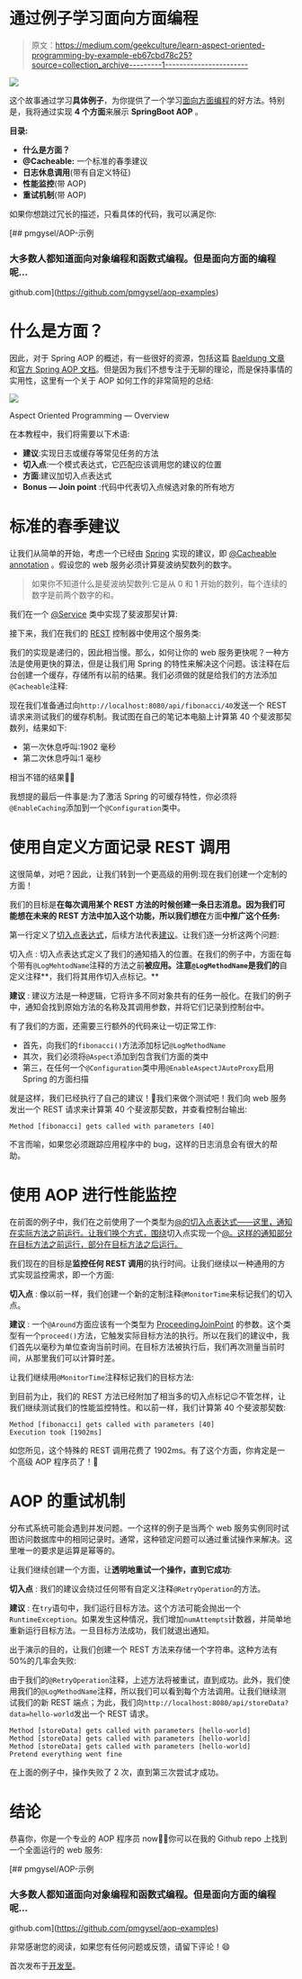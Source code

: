 # 通过例子学习面向方面编程

> 原文：<https://medium.com/geekculture/learn-aspect-oriented-programming-by-example-eb67cbd78c25?source=collection_archive---------1----------------------->

![](img/a0e0ee39dd4359ebbb3aa464b9aa93d8.png)

这个故事通过学习**具体例子**，为你提供了一个学习[面向方面编程](https://en.wikipedia.org/wiki/Aspect-oriented_programming)的好方法。特别是，我将通过实现 **4 个方面**来展示 **SpringBoot AOP** 。

**目录:**

*   **什么是方面？**
*   **@Cacheable:** 一个标准的春季建议
*   **日志休息调用**(带有自定义特征)
*   **性能监控**(带 AOP)
*   **重试机制**(带 AOP)

如果你想跳过冗长的描述，只看具体的代码，我可以满足你:

[](https://github.com/pmgysel/aop-examples) [## pmgysel/AOP-示例

### 大多数人都知道面向对象编程和函数式编程。但是面向方面的编程呢…

github.com](https://github.com/pmgysel/aop-examples) 

# 什么是方面？

因此，对于 Spring AOP 的概述，有一些很好的资源，包括这篇 [Baeldung 文章](https://www.baeldung.com/spring-aop)和[官方 Spring AOP 文档](https://docs.spring.io/spring-framework/docs/5.0.0.RELEASE/spring-framework-reference/core.html#aop)。但是因为我们不想专注于无聊的理论，而是保持事情的实用性，这里有一个关于 AOP 如何工作的非常简短的总结:

![](img/1226eda81f2aedf98a88d0290cbcd7d5.png)

Aspect Oriented Programming — Overview

在本教程中，我们将需要以下术语:

*   **建议**:实现日志或缓存等常见任务的方法
*   **切入点**:一个模式表达式，它匹配应该调用您的建议的位置
*   **方面**:建议加切入点表达式
*   **Bonus — Join point** :代码中代表切入点候选对象的所有地方

# 标准的春季建议

让我们从简单的开始，考虑一个已经由 [Spring](https://spring.io/) 实现的建议，即 [@Cacheable annotation](https://docs.spring.io/spring-framework/docs/current/javadoc-api/org/springframework/cache/annotation/Cacheable.html) 。假设您的 web 服务必须计算斐波纳契数列的数字。

> 如果你不知道什么是斐波纳契数列:它是从 0 和 1 开始的数列，每个连续的数字是前两个数字的和。

我们在一个 [@Service](https://docs.spring.io/spring-framework/docs/current/javadoc-api/org/springframework/stereotype/Service.html) 类中实现了斐波那契计算:

接下来，我们在我们的 [REST](https://en.wikipedia.org/wiki/Representational_state_transfer) 控制器中使用这个服务类:

我们的实现是递归的，因此相当慢。那么，如何让你的 web 服务更快呢？一种方法是使用更快的算法，但是让我们用 Spring 的特性来解决这个问题。该注释在后台创建一个缓存，存储所有以前的结果。我们必须做的就是给我们的方法添加`@Cacheable`注释:

现在我们准备通过向`http://localhost:8080/api/fibonacci/40`发送一个 REST 请求来测试我们的缓存机制。我试图在自己的笔记本电脑上计算第 40 个斐波那契数列，结果如下:

*   第一次休息呼叫:1902 毫秒
*   第二次休息呼叫:1 毫秒

相当不错的结果🤙😎

我想提的最后一件事是:为了激活 Spring 的可缓存特性，你必须将`@EnableCaching`添加到一个`@Configuration`类中。

# 使用自定义方面记录 REST 调用

这很简单，对吧？因此，让我们转到一个更高级的用例:现在我们创建一个定制的方面！

我们的目标是**在每次调用某个 REST 方法的时候创建一条日志消息。因为我们可能想在未来的 REST 方法中加入这个功能，所以我们想在**方面**中推广这个任务:**

第一行定义了[切入点表达式](https://docs.spring.io/spring-framework/docs/5.0.0.RELEASE/spring-framework-reference/core.html#aop-pointcuts)，后续方法代表[建议](https://docs.spring.io/spring-framework/docs/5.0.0.RELEASE/spring-framework-reference/core.html#aop-advice)。让我们逐一分析这两个问题:

切入点 :
切入点表达式定义了我们的通知插入的位置。在我们的例子中，方面在每个带有`@LogMehtodName`注释的方法之前**被应用。注意`@LogMethodName`是我们的**自定义注释**，我们将其用作切入点标记。**

**建议** :
建议方法是一种逻辑，它将许多不同对象共有的任务一般化。在我们的例子中，通知会找到原始方法的名称及其调用参数，并将它们记录到控制台中。

有了我们的方面，还需要三行额外的代码来让一切正常工作:

*   首先，向我们的`fibonacci()`方法添加标记`@LogMethodName`
*   其次，我们必须将`@Aspect`添加到包含我们方面的类中
*   第三，在任何一个`@Configuration`类中用`@EnableAspectJAutoProxy`启用 Spring 的方面扫描

就是这样，我们已经执行了自己的建议！🙌我们来做个测试吧！我们向 web 服务发出一个 REST 请求来计算第 40 个斐波那契数，并查看控制台输出:

```
Method [fibonacci] gets called with parameters [40]
```

不言而喻，如果您必须跟踪应用程序中的 bug，这样的日志消息会有很大的帮助。

# 使用 AOP 进行性能监控

在前面的例子中，我们在之前使用了一个类型为[@的切入点表达式——这里，通知在实际方法之前运行。让我们换个方式，围绕](https://docs.spring.io/spring-framework/docs/5.0.0.RELEASE/spring-framework-reference/core.html#aop-advice-before)切入点实现一个[@。这样的通知部分在目标方法之前运行，部分在目标方法之后运行。](https://docs.spring.io/spring-framework/docs/5.0.0.RELEASE/spring-framework-reference/core.html#aop-ataspectj-around-advice)

我们现在的目标是**监控任何 REST 调用**的执行时间。让我们继续以一种通用的方式实现监控需求，即一个方面:

**切入点** :
像以前一样，我们创建一个新的定制注释`@MonitorTime`来标记我们的切入点。

**建议** :
一个`@Around`方面应该有一个类型为 [ProceedingJoinPoint](https://javadoc.io/doc/org.aspectj/aspectjweaver/latest/org/aspectj/lang/ProceedingJoinPoint.html) 的参数。这个类型有一个`proceed()`方法，它触发实际目标方法的执行。所以在我们的建议中，我们首先以毫秒为单位查询当前时间。在目标方法被执行后，我们再次测量当前时间，从那里我们可以计算时差。

让我们继续用`@MonitorTime`注释标记我们的目标方法:

到目前为止，我们的 REST 方法已经附加了相当多的切入点标记😉不管怎样，让我们继续测试我们的性能监控特性。和以前一样，我们计算第 40 个斐波那契数:

```
Method [fibonacci] gets called with parameters [40]
Execution took [1902ms]
```

如您所见，这个特殊的 REST 调用花费了 1902ms。有了这个方面，你肯定是一个高级 AOP 程序员了！💪

# AOP 的重试机制

分布式系统可能会遇到并发问题。一个这样的例子是当两个 web 服务实例同时试图访问数据库中的相同记录时。通常，这种锁定问题可以通过重试操作来解决。这里唯一的要求是运算是幂等的。

让我们继续创建一个方面，让**透明地重试一个操作，直到它成功**:

**切入点** :
我们的建议会绕过任何带有自定义注释`@RetryOperation`的方法。

**建议** :
在`try`语句中，我们运行目标方法。这个方法可能会抛出一个`RuntimeException`。如果发生这种情况，我们增加`numAttempts`计数器，并简单地重新运行目标方法。一旦目标方法成功，我们就退出通知。

出于演示的目的，让我们创建一个 REST 方法来存储一个字符串。这种方法有 50%的几率会失败:

由于我们的`@RetryOperation`注释，上述方法将被重试，直到成功。此外，我们使用我们的`@LogMethodName`注释，所以我们可以看到每个方法调用。让我们继续测试我们的新 REST 端点；为此，我们向`http://localhost:8080/api/storeData?data=hello-world`发出一个 REST 请求。

```
Method [storeData] gets called with parameters [hello-world]
Method [storeData] gets called with parameters [hello-world]
Method [storeData] gets called with parameters [hello-world]
Pretend everything went fine
```

在上面的例子中，操作失败了 2 次，直到第三次尝试才成功。

# 结论

恭喜你，你是一个专业的 AOP 程序员 now🥳🚀你可以在我的 Github repo 上找到一个全面运行的 web 服务:

[](https://github.com/pmgysel/aop-examples) [## pmgysel/AOP-示例

### 大多数人都知道面向对象编程和函数式编程。但是面向方面的编程呢…

github.com](https://github.com/pmgysel/aop-examples) 

非常感谢您的阅读，如果您有任何问题或反馈，请留下评论！😄

首次发布于[开发至](https://dev.to/pmgysel/learn-aspect-oriented-programming-by-example-m8o)。